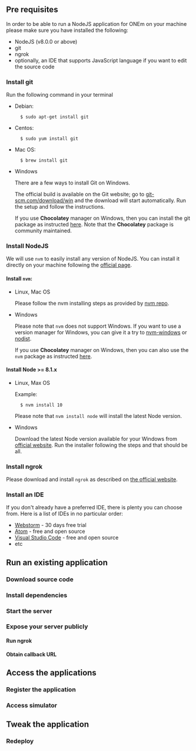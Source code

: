 ## Pre requisites
In order to be able to run a NodeJS application for ONEm on your machine please make sure
you have installed the following:

- NodeJS (v8.0.0 or above)
- git
- ngrok
- optionally, an IDE that supports JavaScript language if you want to edit the source code

### Install git
Run the following command in your terminal

- Debian: 

        $ sudo apt-get install git

- Centos: 

        $ sudo yum install git

- Mac OS:

        $ brew install git

- Windows

    There are a few ways to install Git on Windows.

    The official build is available on the Git website; go to 
    [git-scm.com/download/win](https://git-scm.com/download/win) and the download 
    will start automatically. Run the setup and follow the instructions.

    If you use **Chocolatey** manager on Windows, then you can install the git 
    package as instructed [here](https://chocolatey.org/packages/git). Note that the
    **Chocolatey** package is community maintained.

### Install NodeJS

We will use `nvm` to easily install any version of NodeJS. You can install it directly on
your machine following the [official page](https://nodejs.org/en/download/).

#### Install `nvm`:

- Linux, Mac OS

    Please follow the nvm installing steps as provided by 
    [nvm repo](https://github.com/nvm-sh/nvm#install--update-script).

- Windows

    Please note that `nvm` does not support Windows. If you want to use a version
    manager for Windows, you can give it a try to 
    [nvm-windows](https://github.com/coreybutler/nvm-windows) or 
    [nodist](https://github.com/nullivex/nodist).

    If you use **Chocolatey** manager on Windows, then you can also use the `nvm` 
    package as instructed [here](https://chocolatey.org/packages/nvm).

#### Install Node >= 8.1.x

- Linux, Max OS

    Example:

        $ nvm install 10

    Please note that `nvm install node` will install the latest Node version.

- Windows
    
    Download the latest Node version available for your Windows from 
    [official website](https://nodejs.org/en/download/). Run the installer following 
    the steps and that should be all.

### Install ngrok
Please download and install `ngrok` as described on [the official website](https://ngrok.com/download).

### Install an IDE
If you don't already have a preferred IDE, there is plenty you can choose from. Here is a
list of IDEs in no particular order:

- [Webstorm](https://www.jetbrains.com/webstorm/) - 30 days free trial
- [Atom](https://atom.io/) - free and open source
- [Visual Studio Code](https://code.visualstudio.com/) - free and open source
- etc

## Run an existing application
<!-- to be detailed -->

### Download source code
<!-- to be detailed -->

### Install dependencies
<!-- to be detailed -->

### Start the server
<!-- to be detailed -->

### Expose your server publicly
<!-- to be detailed -->

#### Run ngrok
<!-- to be detailed -->

#### Obtain callback URL
<!-- to be detailed -->


## Access the applications
<!-- to be detailed -->

### Register the application
<!-- to be detailed -->

### Access simulator
<!-- to be detailed -->


## Tweak the application
<!-- to be detailed -->

### Redeploy
<!-- to be detailed -->

